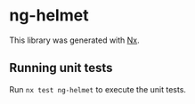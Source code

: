 # ng-helmet

This library was generated with [Nx](https://nx.dev).

## Running unit tests

Run `nx test ng-helmet` to execute the unit tests.
